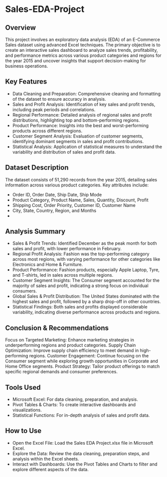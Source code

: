 # Sales-EDA-Project
## Overview
This project involves an exploratory data analysis (EDA) of an E-Commerce Sales dataset using advanced Excel techniques. The primary objective is to create an interactive sales dashboard to analyze sales trends, profitability, and performance metrics across various product categories and regions for the year 2015 and uncover insights that support decision-making for business operations.

## Key Features
* Data Cleaning and Preparation: Comprehensive cleaning and formatting of the dataset to ensure accuracy in analysis.
* Sales and Profit Analysis: Identification of key sales and profit trends, including peak periods and correlations.
* Regional Performance: Detailed analysis of regional sales and profit distributions, highlighting top and bottom-performing regions.
* Product Performance: Insights into the best and worst-performing products across different regions.
* Customer Segment Analysis: Evaluation of customer segments, identifying dominant segments in sales and profit contributions.
* Statistical Analysis: Application of statistical measures to understand the variability and distribution of sales and profit data.
  
## Dataset Description
The dataset consists of 51,290 records from the year 2015, detailing sales information across various product categories. Key attributes include:

* Order ID, Order Date, Ship Date, Ship Mode
* Product Category, Product Name, Sales, Quantity, Discount, Profit
* Shipping Cost, Order Priority, Customer ID, Customer Name
* City, State, Country, Region, and Months
* 
## Analysis Summary
* Sales & Profit Trends: Identified December as the peak month for both sales and profit, with lower performance in February.
* Regional Profit Analysis: Fashion was the top-performing category across most regions, with varying performance for other categories like Electronics and Home & Furniture.
* Product Performance: Fashion products, especially Apple Laptop, Tyre, and T-shirts, led in sales across multiple regions.
* Customer Segment Insights: The Consumer segment accounted for the majority of sales and profit, indicating a strong focus on individual consumers.
* Global Sales & Profit Distribution: The United States dominated with the highest sales and profit, followed by a sharp drop-off in other countries.
* Statistical Findings: Both sales and profits displayed considerable variability, indicating diverse performance across products and regions.
  
## Conclusion & Recommendations
Focus on Targeted Marketing: Enhance marketing strategies in underperforming regions and product categories.
Supply Chain Optimization: Improve supply chain efficiency to meet demand in high-performing regions.
Customer Engagement: Continue focusing on the Consumer segment while exploring growth opportunities in Corporate and Home Office segments.
Product Strategy: Tailor product offerings to match specific regional demands and consumer preferences.

## Tools Used
* Microsoft Excel: For data cleaning, preparation, and analysis.
* Pivot Tables & Charts: To create interactive dashboards and visualizations.
* Statistical Functions: For in-depth analysis of sales and profit data.
  
## How to Use
* Open the Excel File: Load the Sales EDA Project.xlsx file in Microsoft Excel.
* Explore the Data: Review the data cleaning, preparation steps, and analysis within the Excel sheets.
* Interact with Dashboards: Use the Pivot Tables and Charts to filter and explore different aspects of the data.
